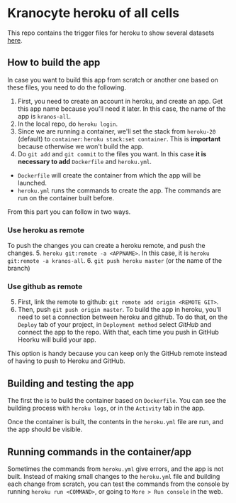 # Kranocyte heroku of all cells
This repo contains the trigger files for heroku to show several datasets [here](https://kranos-all.herokuapp.com/).

## How to build the app
In case you want to build this app from scratch or another one based on these files, you need to do the following.

1. First, you need to create an account in heroku, and create an app. Get this app name because you'll need it later. In this case, the name of the app is `kranos-all`.
2. In the local repo, do `heroku login`.
3. Since we are running a container, we'll set the stack from `heroku-20` (default) to `container`: `heroku stack:set container`. This is **important** because otherwise we won't build the app.
4. Do `git add` and `git commit` to the files you want. In this case **it is necessary to add** `Dockerfile` and `heroku.yml`.
  * `Dockerfile` will create the container from which the app will be launched.
  * `heroku.yml` runs the commands to create the app. The commands are run on the container built before. 

From this part you can follow in two ways.

### Use heroku as remote
To push the changes you can create a heroku remote, and push the changes.
5. `heroku git:remote -a <APPNAME>`. In this case, it is `heroku git:remote -a kranos-all`.
6. `git push heroku master` (or the name of the branch)

### Use github as remote
5. First, link the remote to github: `git remote add origin <REMOTE GIT>`.
6. Then, push `git push origin master`.
To build the app in heroku, you'll need to set a connection between heroku and github. To do that, on the `Deploy` tab of your project, in `Deployment method` select *GitHub* and connect the app to the repo. With that, each time you push in GitHub Heorku will build your app.

This option is handy because you can keep only the GitHub remote instead of having to push to Heroku and GitHub.

## Building and testing the app
The first the is to build the container based on `Dockerfile`. You can see the building process with `heroku logs`, or in the `Activity` tab in the app.

Once the container is built, the contents in the `heroku.yml` file are run, and the app should be visible. 

## Running commands in the container/app
Sometimes the commands from `heroku.yml` give errors, and the app is not built. Instead of making small changes to the `heroku.yml` file and building each change from scratch, you can test the commands from the console by running `heroku run <COMMAND>`, or going to `More > Run console` in the web.
